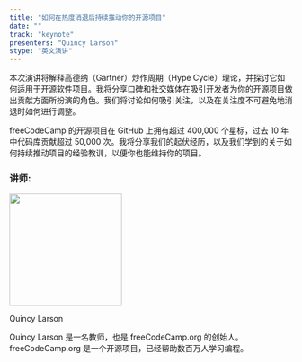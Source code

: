 ```yaml
---
title: "如何在热度消退后持续推动你的开源项目"
date: ""
track: "keynote"
presenters: "Quincy Larson"
stype: "英文演讲"
---
```


本次演讲将解释高德纳（Gartner）炒作周期（Hype Cycle）理论，并探讨它如何适用于开源软件项目。我将分享口碑和社交媒体在吸引开发者为你的开源项目做出贡献方面所扮演的角色。我们将讨论如何吸引关注，以及在关注度不可避免地消退时如何进行调整。

freeCodeCamp 的开源项目在 GitHub 上拥有超过 400,000 个星标，过去 10 年中代码库贡献超过 50,000 次。我将分享我们的起伏经历，以及我们学到的关于如何持续推动项目的经验教训，以便你也能维持你的项目。

### 讲师:

<img src="https://sessionize.com/image/5abe-400o400o1-swyUNMsPchJr8DQS2Y1pMM.jpg" width="200" /><br/>

Quincy Larson

Quincy Larson 是一名教师，也是 freeCodeCamp.org 的创始人。freeCodeCamp.org 是一个开源项目，已经帮助数百万人学习编程。